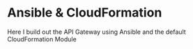 # Ansible & CloudFormation

Here I build out the API Gateway using Ansible and the default CloudFormation Module

